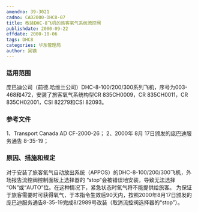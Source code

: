 ```yaml
---
amendno: 39-3021
cadno: CAD2000-DHC8-07
title: 改装DHC-8飞机的旅客氧气系统流控阀
publishdate: 2000-09-22
effdate: 2000-10-06
tags: DHC8
categories: 华东管理局
author: 吴镝
---
```


### 适用范围 
庞巴迪公司（前德.哈维兰公司）DHC-8-100/200/300系列飞机，序号为003-468和472，安装了旅客氧气系统构型CR 835CH0009，CR 835CH0011，CR 835CH02001，CSI 82279和CSI 82093。

### 参考文件
1、Transport Canada AD CF-2000-26；
 2、2000年 8月 17日颁发的庞巴迪服务通告 8-35-19；

### 原因、措施和规定 
对于安装了旅客氧气自动放出系统（APPOS）的DHC-8-100/200/300飞机，外场报告流控阀控制面板上选择器的 “stop”会被错误地安装，导致无法选择 “ON”或“AUTO”位。在这种情况下，紧急状态时氧气将不能提供给旅客。 
    为保证于旅客需要时可获得氧气，于本指令生效后90天内，按照2000年8月17日颁发的庞巴迪服务通告8-35-19完成8/2989号改装（取消流控阀选择器的“stop”）。
